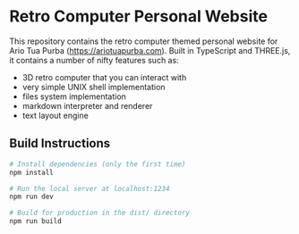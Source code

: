 # Retro Computer Personal Website

This repository contains the retro computer themed personal website for Ario Tua Purba (https://ariotuapurba.com). Built in TypeScript and THREE.js, it contains a number of nifty features such as:
- 3D retro computer that you can interact with
- very simple UNIX shell implementation
- files system implementation
- markdown interpreter and renderer
- text layout engine

## Build Instructions
``` bash
# Install dependencies (only the first time)
npm install

# Run the local server at localhost:1234
npm run dev

# Build for production in the dist/ directory
npm run build
```

